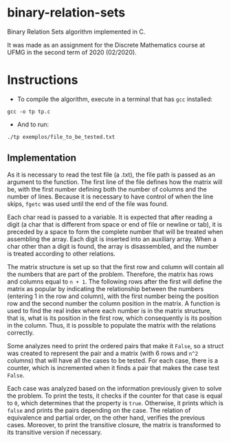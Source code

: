 # binary-relation-sets

Binary Relation Sets algorithm implemented in C.

It was made as an assignment for the Discrete Mathematics course at UFMG in the second term of 2020 (02/2020).

# Instructions

* To compile the algorithm, execute in a terminal that has `gcc` installed:

`gcc -o tp tp.c`

* And to run:

`./tp exemplos/file_to_be_tested.txt`


## Implementation

As it is necessary to read the test file (a .txt), the file path is passed as an argument to the function. The first line of the file defines 
how the matrix will be, with the first number defining both the number of columns and the number of lines. Because it is necessary 
to have control of when the line skips, `fgetc` was used until the end of the file was found. 

Each char read is passed to a variable. It is expected that after reading a digit (a char that is different from space or end of 
file or newline or tab), it is preceded by a space to form the complete number that will be treated when assembling the array. Each 
digit is inserted into an auxiliary array. When a char other than a digit is found, the array is disassembled, and the number is 
treated according to other relations. 

The matrix structure is set up so that the first row and column will contain all the numbers that are part of the problem. Therefore, 
the matrix has rows and columns equal to `n + 1`. The following rows after the first will define the matrix as popular by indicating 
the relationship between the numbers (entering 1 in the row and column), with the first number being the position row and the second 
number the column position in the matrix. A function is used to find the real index where each number is in the matrix structure, 
that is, what is its position in the first row, which consequently is its position in the column. Thus, it is possible to populate 
the matrix with the relations correctly. 

Some analyzes need to print the ordered pairs that make it `False`, so a struct was created to represent the pair and a matrix (with 6 
rows and `n^2` columns) that will have all the cases to be tested. For each case, there is a counter, which is incremented when it finds 
a pair that makes the case test `False`. 

Each case was analyzed based on the information previously given to solve the problem. To print the tests, it checks if the counter 
for that case is equal to `0`, which determines that the property is `true`. Otherwise, it prints which is `false` and prints the pairs 
depending on the case. The relation of equivalence and partial order, on the other hand, verifies the previous cases. Moreover, to 
print the transitive closure, the matrix is transformed to its transitive version if necessary.
